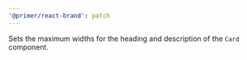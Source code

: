 ```yaml
---
'@primer/react-brand': patch
---
```


Sets the maximum widths for the heading and description of the `Card` component.
